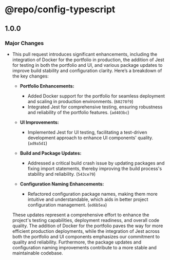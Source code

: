 # @repo/config-typescript

## 1.0.0

### Major Changes

-   This pull request introduces significant enhancements, including the integration of Docker for the portfolio in production, the addition of Jest for testing in both the portfolio and UI, and various package updates to improve build stability and configuration clarity. Here’s a breakdown of the key changes:

    -   **Portfolio Enhancements:**
        -   Added Docker support for the portfolio for seamless deployment and scaling in production environments. (`60278f9`)
        -   Integrated Jest for comprehensive testing, ensuring robustness and reliability of the portfolio features. (`ad403bc`)
    -   **UI Improvements:**

        -   Implemented Jest for UI testing, facilitating a test-driven development approach to enhance UI components' quality. (`ad9a5d1`)

    -   **Build and Package Updates:**

        -   Addressed a critical build crash issue by updating packages and fixing import statements, thereby improving the build process's stability and reliability. (`543ce79`)

    -   **Configuration Naming Enhancements:**
        -   Refactored configuration package names, making them more intuitive and understandable, which aids in better project configuration management. (`ed6b5ea`)

    These updates represent a comprehensive effort to enhance the project's testing capabilities, deployment readiness, and overall code quality. The addition of Docker for the portfolio paves the way for more efficient production deployments, while the integration of Jest across both the portfolio and UI components emphasizes our commitment to quality and reliability. Furthermore, the package updates and configuration naming improvements contribute to a more stable and maintainable codebase.
